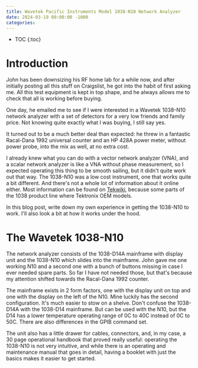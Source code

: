 ```yaml
---
title: Wavetek Pacific Instruments Model 1038-N10 Network Analyzer
date: 2024-03-19 00:00:00 -1000
categories:
---
```


* TOC
{:toc}

# Introduction

John has been downsizing his RF home lab for a while now, and after initially posting all this
stuff on Craigslist, he got into the habit of first asking me. All this test equipment is
kept in top shape, and he always allows me to check that all is working before buying.

One day, he emailed me to see if I were interested in a Wavetek 1038-N10 network analyzer with
a set of detectors for a very low friends and family price. Not knowing quite exactly what I was 
buying, I still say yes.

It turned out to be a much better deal than expected: he threw in a fantastic Racal-Dana 1992 
universal counter and an HP 428A power meter, without power probe, into the mix as well, at
no extra cost.

I already knew what you can do with a vector network analyzer (VNA), and a scalar network analyzer is 
like a VNA without phase measurement, so I expected operating this thing to be smooth sailing, but
it didn't quite work out that way. The 1038-N10 was a low cost instrument, one that works quite
a bit different. And there's not a whole lot of information about it online either. Most information
can be found on [Tekwiki](https://w140.com/tekwiki/wiki/Pacific_Measurements_1038), because some
parts of the 1038 product line where Tektronix OEM models.

In this blog post, write down my own experience in getting the 1038-N10 to work. I'll also
look a bit at how it works under the hood.


# The Wavetek 1038-N10

The network analyzer consists of the 1038-D14A mainframe with display unit and the 
1038-N10 which slides into the mainframe. John gave me one working N10 and a second one with a
bunch of buttons missing in case I ever needed spare parts. So far I have not needed those,
but that's because my attention shifted towards the Racal-Dana 1992 counter.

The mainframe exists in 2 form factors, one with the display unit on top and one with the
display on the left of the N10. Mine luckily has the second configuration. It's much easier
to stow on a shelve. Don't confuse the 1038-D14A with the 1038-D14 mainframe. But can be used
with the N10, but the D14 has a lower temperature operating range of 0C to 40C instead of 0C to 
50C. There are also differences in the GPIB command set.

The unit also has a little drawer for cables, connectors, and, in my case, a 30 page operational
handbook that proved really useful: operating the 1038-N10 is not very intuitive, and while
there is an operating and maintenance manual that goes in detail, having a booklet with just
the basics makes it easier to get started.

